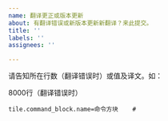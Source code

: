 ```yaml
---
name: 翻译更正或版本更新
about: 有翻译错误或新版本更新新翻译？来此提交。
title: ''
labels: ''
assignees: ''

---
```


请告知所在行数（翻译错误时）或值及译文。如：

8000行（翻译错误时）

```
tile.command_block.name=命令方块	#
```
